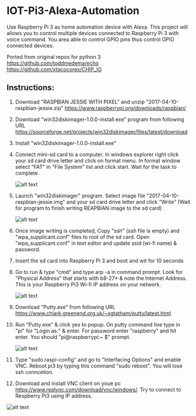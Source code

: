 # IOT-Pi3-Alexa-Automation
Use Raspberry Pi 3 as home automation device with Alexa. This project will allows you to control multiple devices connected to Raspberry Pi 3 with voice command. You area able to control GPIO pins thus control GPIO connected devices.

Ported from original repos for python 3
https://github.com/toddmedema/echo
https://github.com/xtacocorex/CHIP_IO 

## Instructions:

1. Download "RASPBIAN JESSIE WITH PIXEL" and unzip "2017-04-10-raspbian-jessie.zip"
  https://www.raspberrypi.org/downloads/raspbian/

1. Download "win32diskimager-1.0.0-install.exe" program from following URL
  https://sourceforge.net/projects/win32diskimager/files/latest/download

1. Install "win32diskimager-1.0.0-install.exe"

1. Connect mini-sd card to a computer. In windows explorer right click your sd card drive letter and click on format menu.
  In format window select "FAT" in "File System" list and click start. Wait for the task to complete.
  
    ![alt text](https://raw.githubusercontent.com/nassiramalik/IOT-Pi3-Alexa-Automation/master/images/formatsdcard.jpg)
  
1. Launch "win32diskimager" program. Select image file "2017-04-10-raspbian-jessie.img" and your sd card drive letter and click "Write"
  (Wait for program to finish writing REAPBIAN image to the sd card)
      
    ![alt text](https://raw.githubusercontent.com/nassiramalik/IOT-Pi3-Alexa-Automation/master/images/win32diskimager.jpg)

1. Once image writing is completed, Copy "ssh" (ssh file is empty) and "wpa_supplicant.conf" files to root of the sd card. Open "wpa_supplicant.conf" in text editor and update ssid (wi-fi name) & password.

1. Insert the sd card into Raspberry Pi 3 and boot and wit for 10 seconds

1. Go to run & type "cmd" and type arp -a in command prompt. Look for "Physical Address" that starts with b8-27\* & note the Internet Address. This is your Raspberry Pi3 Wi-fi IP address on your network.
  
    ![alt text](https://raw.githubusercontent.com/nassiramalik/IOT-Pi3-Alexa-Automation/master/images/pi3ipaddress.jpg)
  
1. Download "Putty.exe" from following URL https://www.chiark.greenend.org.uk/~sgtatham/putty/latest.html

1. Run "Putty.exe" & click yes to popup. On putty command line type in "pi" for "Login as:" & enter. For password enter "raspberry" and   hit enter. You should "pi@raspberrypi:~ $" prompt.

    ![alt text](https://raw.githubusercontent.com/nassiramalik/IOT-Pi3-Alexa-Automation/master/images/puttypi3prompt.png)

1. Type "sudo raspi-config" and go to "Interfacing Options" and enable VNC. Reboot pi3 by typing this command "sudo reboot". You will lose ssh conncetion.

1. Download and install VNC client on youe pc https://www.realvnc.com/download/vnc/windows/. Try to connect to Respberry Pi3 using IP address.

  ![alt text](https://raw.githubusercontent.com/nassiramalik/IOT-Pi3-Alexa-Automation/master/images/pi3vnc.png)
